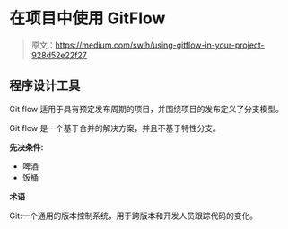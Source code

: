 # 在项目中使用 GitFlow

> 原文：<https://medium.com/swlh/using-gitflow-in-your-project-928d52e22f27>

## 程序设计工具

Git flow 适用于具有预定发布周期的项目，并围绕项目的发布定义了分支模型。

Git flow 是一个基于合并的解决方案，并且不基于特性分支。

**先决条件:**

*   啤酒
*   饭桶

**术语**

Git:一个通用的版本控制系统，用于跨版本和开发人员跟踪代码的变化。